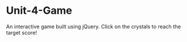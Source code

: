 # Unit-4-Game
An interactive game built using jQuery. Click on the crystals to reach the target score!
